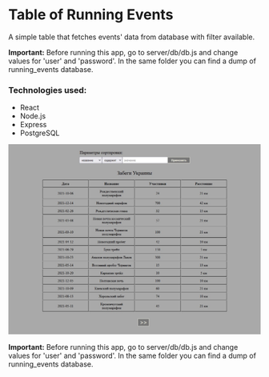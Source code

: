 #  Table of Running Events

A simple table that fetches events' data from database with filter available.


**Important:** Before running this app, go to server/db/db.js and change values for 'user' and 'password'.
In the same folder you can find a dump of running_events database.


### Technologies used:
- React
- Node.js
- Express
- PostgreSQL

![The running events of Ukraine](Screenshot.jpg)

**Important:** Before running this app, go to server/db/db.js and change values for 'user' and 'password'.
In the same folder you can find a dump of running_events database.
